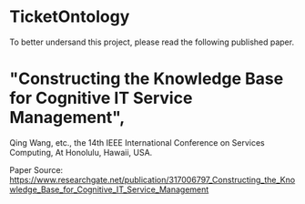 # TicketOntology

To better undersand this project, please read the following published paper.

# "Constructing the Knowledge Base for Cognitive IT Service Management", 
Qing Wang, etc., the 14th IEEE International Conference on Services Computing, At Honolulu, Hawaii, USA.

Paper Source: <a>https://www.researchgate.net/publication/317006797_Constructing_the_Knowledge_Base_for_Cognitive_IT_Service_Management</a>


